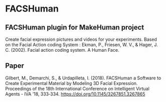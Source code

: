 # FACSHuman
## FACSHuman plugin for MakeHuman project
Create facial expression pictures and videos for your experiments.
Based on the Facial Action coding System :
Ekman, P., Friesen, W. V., & Hager, J. C. (2002). Facial action coding system. A Human Face.
## Paper
Gilbert, M., Demarchi, S., & Urdapilleta, I. (2018). FACSHuman a Software to Create Experimental Material by Modeling 3D Facial Expression. Proceedings of the 18th International Conference on Intelligent Virtual Agents  - IVA ’18, 333‑334. https://doi.org/10.1145/3267851.3267865

